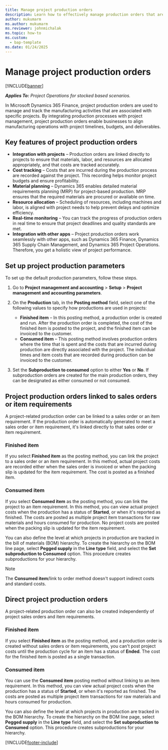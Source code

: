 ```yaml
---
title: Manage project production orders
description: Learn how to effectively manage production orders that are related to projects.
author: mukumarm
ms.author: mukumarm
ms.reviewer: johnmichalak
ms.topic: how-to
ms.custom: 
  - bap-template
ms.date: 01/24/2025
---
```


# Manage project production orders

[!INCLUDE[banner](../includes/banner.md)]

_**Applies To:** Project Operations for stocked based scenarios._

In Microsoft Dynamics 365 Finance, project production orders are used to manage and track the manufacturing activities that are associated with specific projects. By integrating production processes with project management, project production orders enable businesses to align manufacturing operations with project timelines, budgets, and deliverables.

## Key features of project production orders

- **Integration with projects** – Production orders are linked directly to projects to ensure that materials, labor, and resources are allocated appropriately, and that costs are tracked accurately.
- **Cost tracking** – Costs that are incurred during the production process are recorded against the project. This recording helps monitor project budgets and ensure profitability.
- **Material planning** – Dynamics 365 enables detailed material requirements planning (MRP) for project-based production. MRP ensures that the required materials are procured or available on time.
- **Resource allocation** – Scheduling of resources, including machines and labor, is aligned with project needs to help prevent delays and optimize efficiency.
- **Real-time monitoring** – You can track the progress of production orders in real time to ensure that project deadlines and quality standards are met.
- **Integration with other apps** – Project production orders work seamlessly with other apps, such as Dynamics 365 Finance, Dynamics 365 Supply Chain Management, and Dynamics 365 Project Operations. Therefore, you get a holistic view of project performance.

## Set up project production parameters

To set up the default production parameters, follow these steps.

1. Go to **Project management and accounting** \> **Setup** \> **Project management and accounting parameters**.
1. On the **Production** tab, in the **Posting method** field, select one of the following values to specify how productions are used in projects:

    - **Finished item** – In this posting method, a production order is created and run. After the production order is completed, the cost of the finished item is posted to the project, and the finished item can be invoiced to the customer.
    - **Consumed item** – This posting method involves production orders where the time that is spent and the costs that are incurred during production are directly associated with the project. The individual times and item costs that are recorded during production can be invoiced to the customer.

1. Set the **Subproduction to consumed** option to either **Yes** or **No**. If subproduction orders are created for the main production orders, they can be designated as either consumed or not consumed.

## Project production orders linked to sales orders or item requirements

A project-related production order can be linked to a sales order or an item requirement. If the production order is automatically generated to meet a sales order or item requirement, it's linked directly to that sales order or item requirement.

### Finished item

If you select **Finished item** as the posting method, you can link the project to a sales order or an item requirement. In this method, actual project costs are recorded either when the sales order is invoiced or when the packing slip is updated for the item requirement. The cost is posted as a finished item.

### Consumed item

If you select **Consumed item** as the posting method, you can link the project to an item requirement. In this method, you can view actual project costs when the production has a status of **Started**, or when it's reported as finished. The costs are posted as multiple project item transactions for raw materials and hours consumed for production. No project costs are posted when the packing slip is updated for the item requirement.

You can also define the level at which projects in production are tracked in the bill of materials (BOM) hierarchy. To create the hierarchy on the BOM line page, select **Pegged supply** in the **Line type** field, and select the **Set subproduction to Consumed** option. This procedure creates subproductions for your hierarchy.

> [!NOTE]
> The **Consumed item**/link to order method doesn't support indirect costs and standard costs.

## Direct project production orders

A project-related production order can also be created independently of project sales orders and item requirements.

### Finished item

If you select **Finished item** as the posting method, and a production order is created without sales orders or item requirements, you can't post project costs until the production cycle for an item has a status of **Ended**. The cost for the finished item is posted as a single transaction.

### Consumed item

You can use the **Consumed item** posting method without linking to an item requirement. In this method, you can view actual project costs when the production has a status of **Started**, or when it's reported as finished. The costs are posted as multiple project item transactions for raw materials and hours consumed for production.

You can also define the level at which projects in production are tracked in the BOM hierarchy. To create the hierarchy on the BOM line page, select **Pegged supply** in the **Line type** field, and select the **Set subproduction to Consumed** option. This procedure creates subproductions for your hierarchy.

[!INCLUDE[footer-include](../includes/footer-banner.md)]
